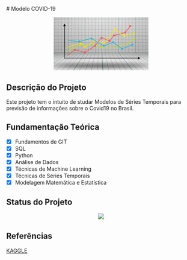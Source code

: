﻿﻿# Modelo COVID-19

<p align="center">
  <img src = './img01.jpg' width = '50%'>
</p>

## Descrição do Projeto

Este projeto tem o intuito de studar Modelos de Séries Temporais para previsão de informações sobre o Covid19 no Brasil.

## Fundamentação Teórica

- [x] Fundamentos de GIT
- [x] SQL
- [x] Python
- [x] Análise de Dados 
- [x] Técnicas de Machine Learning
- [x] Técnicas de Séries Temporais 
- [x] Modelagem Matemática e Estatística

## Status do Projeto

<p align="center">
<img src="http://img.shields.io/static/v1?label=STATUS&message=DESENVOLVIMENTO&color=GREEN&style=for-the-badge"/>
</p>

## Referências

[KAGGLE](https://www.kaggle.com/datasets/unanimad/corona-virus-brazil?select=brazil_covid19_cities.csv)


